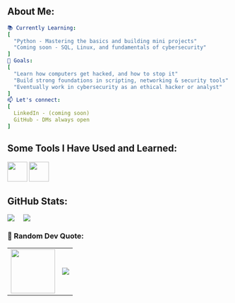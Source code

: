 ## About Me:

```yaml
📚 Currently Learning:
[
  "Python - Mastering the basics and building mini projects"
  "Coming soon - SQL, Linux, and fundamentals of cybersecurity"
]
🎯 Goals:
[
  "Learn how computers get hacked, and how to stop it"
  "Build strong foundations in scripting, networking & security tools"
  "Eventually work in cybersecurity as an ethical hacker or analyst"
]
📫 Let's connect:
[
  LinkedIn - (coming soon)
  GitHub - DMs always open
]

```
## Some Tools I Have Used and Learned:
<p align="left">
<img src="https://cdn.jsdelivr.net/gh/devicons/devicon@latest/icons/python/python-original-wordmark.svg" width="45" height="45"/>
<img src="https://cdn.jsdelivr.net/gh/devicons/devicon@latest/icons/mysql/mysql-original-wordmark.svg" width="45" height="45"/>
</p>

## GitHub Stats:

<div style="display: flex; gap: 20px;">
  <img src="https://github-readme-stats.vercel.app/api?username=sashimye&theme=blue_navy&hide_border=false&include_all_commits=false&count_private=false" />
  <img src="https://nirzak-streak-stats.vercel.app/?user=sashimye&theme=blue_navy&hide_border=false" />
</div>

### 🎲 Random Dev Quote:

<table cellspacing="0" cellpadding="0">
  <tr>
    <td>
      <img src="https://media3.giphy.com/media/v1.Y2lkPTc5MGI3NjExcnM2bmZ2Z2d5cTg5cHJ6YTBlYjN3bjQxdWE0cmdwMW9sZ2F5MXBqcSZlcD12MV9pbnRlcm5hbF9naWZfYnlfaWQmY3Q9cw/ao9DUiTKH60XS/giphy.gif" width="100" />
    </td>
    <td>
      <img src="https://quotes-github-readme.vercel.app/api?type=horizontal&theme=radical" />
    </td>
  </tr>
</table>
